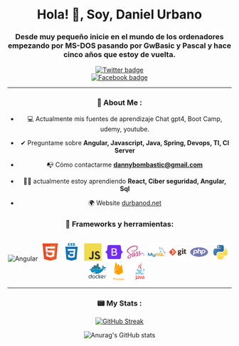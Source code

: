 <div id="header" align="center">



<h1 align="center"> Hola! 👋, Soy, Daniel Urbano</h1>

<h3 aling="center">Desde muy pequeño inicie en el mundo de los ordenadores empezando por MS-DOS pasando por GwBasic y Pascal y hace cinco años que estoy de vuelta.</h3>

</div>

<div id="badges" align="center">
<a href="https://twitter.com/dannybombastic" target="_blank">
<img src="https://img.shields.io/twitter/follow/ruxxdeveloper?color=blue&label=ruadeveloper&logo=twitter&style=for-the-badge"
    alt="Twitter badge"
</a>


<div id="badges" align="center">
  <a href="https://www.facebook.com/daniel.urbano.752" target="_blank">
    <img src="https://img.shields.io/badge/Sígueme%20en-Facebook-blue?logo=facebook&style=for-the-badge"
      alt="Facebook badge">
  </a>
</div>


---

### 👦 About Me :

- 💻 Actualmente mis fuentes de aprendizaje Chat gpt4,  Boot Camp, udemy, youtube.

- ✔  Preguntame sobre  **Angular, Javascript, Java, Spring, Devops, TI, CI Server**

- 📭 Cómo contactarme **dannybombastic@gmail.com**

- 🏋️‍♂️ actualmente estoy aprendiendo **React, Ciber seguridad, Angular, Sql**

- 🌍 Website [durbanod.net](durbanod.net)





<div align=left">
<h3>🔨 Frameworks y herramientas:</h3>
<br>
<div>
<img src="https://upload.wikimedia.org/wikipedia/commons/c/cf/Angular_full_color_logo.svg" title="Angular" alt="Angular" width="45" height="45"/>&nbsp;
<img src="https://github.com/devicons/devicon/blob/master/icons/html5/html5-original.svg" title="HTML5" alt="HTML" width="40" height="40"/>&nbsp;
<img src="https://github.com/devicons/devicon/blob/master/icons/css3/css3-plain-wordmark.svg" title="CSS3" alt="CSS" width="40" height="40"/>&nbsp;
<img src="https://github.com/devicons/devicon/blob/master/icons/javascript/javascript-original.svg" title="Javascript" alt="Javascript" width="40" height="40"/>&nbsp;
<img src="https://github.com/devicons/devicon/blob/master/icons/bootstrap/bootstrap-plain.svg" title="Bootstrap" alt="bootstrap" width="40" height="40"/>&nbsp;
<img src="https://github.com/devicons/devicon/blob/master/icons/sass/sass-original.svg" title="SASS" alt="Sass" width="40" height="40"/>&nbsp;
<img src="https://github.com/devicons/devicon/blob/master/icons/mysql/mysql-original-wordmark.svg" title="CSS3" alt="CSS" width="40" height="40"/>&nbsp;
<img src="https://github.com/devicons/devicon/blob/master/icons/git/git-original-wordmark.svg" title="GIT" alt="Git" width="40" height="40"/>&nbsp;
<img src="https://github.com/devicons/devicon/blob/master/icons/php/php-plain.svg" title="PHP" alt="Php" width="40" height="40"/>&nbsp;
<img src="https://github.com/devicons/devicon/blob/master/icons/python/python-original.svg" title="PYTHON" alt="python" width="40" height="40"/>&nbsp;
<img src="https://github.com/devicons/devicon/blob/master/icons/docker/docker-original-wordmark.svg" title="docker" alt="docker" width="40" height="40"/>&nbsp;
<img src="https://github.com/devicons/devicon/blob/master/icons/firebase/firebase-plain-wordmark.svg" title="firebase" alt="firebase" width="40" height="40"/>&nbsp;
<img src="https://github.com/devicons/devicon/blob/master/icons/java/java-original-wordmark.svg" title="java" alt="java" width="40" height="40"/>&nbsp;

---

### 📟 My Stats :

[![GitHub Streak](https://streak-stats.demolab.com?user=dannybombastic&theme=ayu-mirage&hide_border=true)](https://git.io/streak-stats)


![Anurag's GitHub stats](https://github-readme-stats.vercel.app/api?username=dannybombastic&show_icons=true&theme=transparent)

